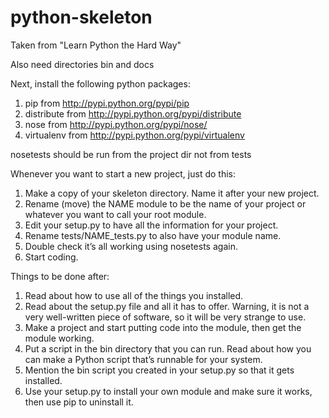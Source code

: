 python-skeleton
===============

Taken from "Learn Python the Hard Way"

Also need directories bin and docs

Next, install the following python packages:

1. pip from http://pypi.python.org/pypi/pip
2. distribute from http://pypi.python.org/pypi/distribute
3. nose from http://pypi.python.org/pypi/nose/
4. virtualenv from http://pypi.python.org/pypi/virtualenv

nosetests should be run from the project dir not from tests

Whenever you want to start a new project, just do this:

1. Make a copy of your skeleton directory. Name it after your new project.
2. Rename (move) the NAME module to be the name of your project or whatever you want to call your root module.
3. Edit your setup.py to have all the information for your project.
4. Rename tests/NAME_tests.py to also have your module name.
5. Double check it’s all working using nosetests again.
6. Start coding.

Things to be done after:

1. Read about how to use all of the things you installed.
2. Read about the setup.py file and all it has to offer. Warning, it is not a very well-written piece of software, so it will be very strange to use.
3. Make a project and start putting code into the module, then get the module working.
4. Put a script in the bin directory that you can run. Read about how you can make a Python script that’s runnable for your system.
5. Mention the bin script you created in your setup.py so that it gets installed.
6. Use your setup.py to install your own module and make sure it works, then use pip to uninstall it.